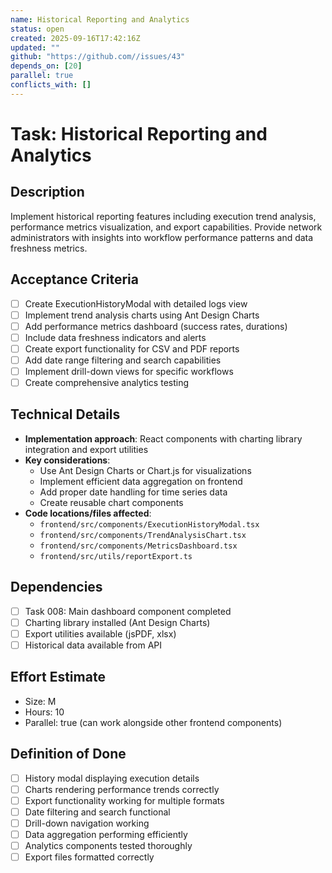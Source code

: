 ```yaml
---
name: Historical Reporting and Analytics
status: open
created: 2025-09-16T17:42:16Z
updated: ""
github: "https://github.com//issues/43"
depends_on: [20]
parallel: true
conflicts_with: []
---
```


# Task: Historical Reporting and Analytics

## Description
Implement historical reporting features including execution trend analysis, performance metrics visualization, and export capabilities. Provide network administrators with insights into workflow performance patterns and data freshness metrics.

## Acceptance Criteria
- [ ] Create ExecutionHistoryModal with detailed logs view
- [ ] Implement trend analysis charts using Ant Design Charts
- [ ] Add performance metrics dashboard (success rates, durations)
- [ ] Include data freshness indicators and alerts
- [ ] Create export functionality for CSV and PDF reports
- [ ] Add date range filtering and search capabilities
- [ ] Implement drill-down views for specific workflows
- [ ] Create comprehensive analytics testing

## Technical Details
- **Implementation approach**: React components with charting library integration and export utilities
- **Key considerations**:
  - Use Ant Design Charts or Chart.js for visualizations
  - Implement efficient data aggregation on frontend
  - Add proper date handling for time series data
  - Create reusable chart components
- **Code locations/files affected**:
  - `frontend/src/components/ExecutionHistoryModal.tsx`
  - `frontend/src/components/TrendAnalysisChart.tsx`
  - `frontend/src/components/MetricsDashboard.tsx`
  - `frontend/src/utils/reportExport.ts`

## Dependencies
- [ ] Task 008: Main dashboard component completed
- [ ] Charting library installed (Ant Design Charts)
- [ ] Export utilities available (jsPDF, xlsx)
- [ ] Historical data available from API

## Effort Estimate
- Size: M
- Hours: 10
- Parallel: true (can work alongside other frontend components)

## Definition of Done
- [ ] History modal displaying execution details
- [ ] Charts rendering performance trends correctly
- [ ] Export functionality working for multiple formats
- [ ] Date filtering and search functional
- [ ] Drill-down navigation working
- [ ] Data aggregation performing efficiently
- [ ] Analytics components tested thoroughly
- [ ] Export files formatted correctly
